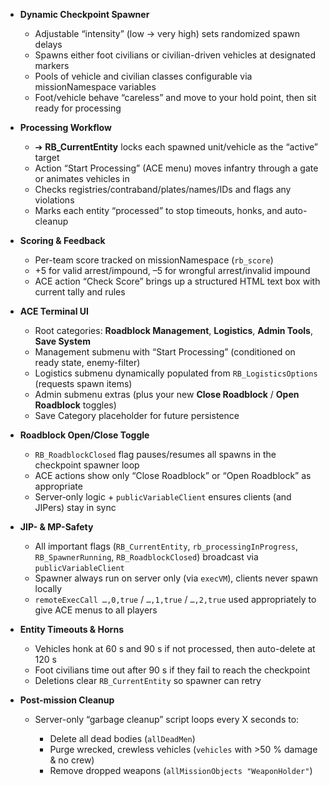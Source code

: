 * **Dynamic Checkpoint Spawner**

  * Adjustable “intensity” (low → very high) sets randomized spawn delays
  * Spawns either foot civilians or civilian-driven vehicles at designated markers
  * Pools of vehicle and civilian classes configurable via missionNamespace variables
  * Foot/vehicle behave “careless” and move to your hold point, then sit ready for processing

* **Processing Workflow**

  * ➔ **RB\_CurrentEntity** locks each spawned unit/vehicle as the “active” target
  * Action “Start Processing” (ACE menu) moves infantry through a gate or animates vehicles in
  * Checks registries/contraband/plates/names/IDs and flags any violations
  * Marks each entity “processed” to stop timeouts, honks, and auto-cleanup

* **Scoring & Feedback**

  * Per-team score tracked on missionNamespace (`rb_score`)
  * +5 for valid arrest/impound, –5 for wrongful arrest/invalid impound
  * ACE action “Check Score” brings up a structured HTML text box with current tally and rules

* **ACE Terminal UI**

  * Root categories: **Roadblock Management**, **Logistics**, **Admin Tools**, **Save System**
  * Management submenu with “Start Processing” (conditioned on ready state, enemy-filter)
  * Logistics submenu dynamically populated from `RB_LogisticsOptions` (requests spawn items)
  * Admin submenu extras (plus your new **Close Roadblock** / **Open Roadblock** toggles)
  * Save Category placeholder for future persistence

* **Roadblock Open/Close Toggle**

  * `RB_RoadblockClosed` flag pauses/resumes all spawns in the checkpoint spawner loop
  * ACE actions show only “Close Roadblock” or “Open Roadblock” as appropriate
  * Server‐only logic + `publicVariableClient` ensures clients (and JIPers) stay in sync

* **JIP- & MP-Safety**

  * All important flags (`RB_CurrentEntity`, `rb_processingInProgress`, `RB_SpawnerRunning`, `RB_RoadblockClosed`) broadcast via `publicVariableClient`
  * Spawner always run on server only (via `execVM`), clients never spawn locally
  * `remoteExecCall …,0,true` / `…,1,true` / `…,2,true` used appropriately to give ACE menus to all players

* **Entity Timeouts & Horns**

  * Vehicles honk at 60 s and 90 s if not processed, then auto-delete at 120 s
  * Foot civilians time out after 90 s if they fail to reach the checkpoint
  * Deletions clear `RB_CurrentEntity` so spawner can retry

* **Post-mission Cleanup**

  * Server-only “garbage cleanup” script loops every X seconds to:

    * Delete all dead bodies (`allDeadMen`)
    * Purge wrecked, crewless vehicles (`vehicles` with >50 % damage & no crew)
    * Remove dropped weapons (`allMissionObjects "WeaponHolder"`)
